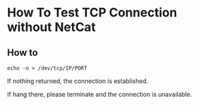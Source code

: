 # How To Test TCP Connection without NetCat

## How to

`echo -n > /dev/tcp/IP/PORT`

If nothing returned, the connection is established.

If hang there, please terminate and the connection is unavailable.
